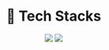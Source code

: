 <h1 align="center">🔨 Tech Stacks</h1>

<p align="center">
<img src="https://img.shields.io/badge/C-A8B9CC?style=flat-square&logo=C&logoColor=white"/> 
<img src="https://img.shields.io/badge/Python-3776AB?style=flat-square&logo=Python&logoColor=white"/>

<p align="center">
